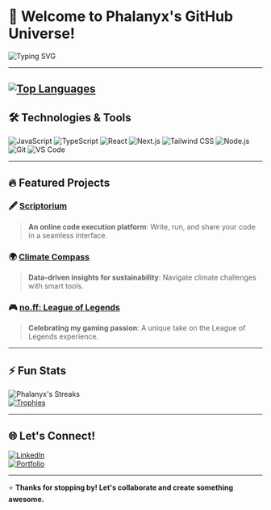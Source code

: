 # 🌟 Welcome to **Phalanyx**'s GitHub Universe!  

 ![Typing SVG](https://readme-typing-svg.demolab.com?font=Fira+Code&size=24&pause=1000&color=0FB5FF&center=true&vCenter=true&width=435&lines=Creative+Coder+%7C+Passionate+Learner;Building+Projects+With+Purpose;Always+Up+For+A+Challenge!)

---

<!--- [![Phalanyx's GitHub stats](https://github-readme-stats.vercel.app/api?username=Phalanyx&show_icons=true&theme=radical)](https://github.com/anuraghazra/github-readme-stats)  
--->

[![Top Languages](https://github-readme-stats.vercel.app/api/top-langs/?username=Phalanyx&layout=compact&theme=radical)](https://github.com/anuraghazra/github-readme-stats)  
---

## 🛠️ Technologies & Tools
![JavaScript](https://img.shields.io/badge/-JavaScript-F7DF1E?logo=javascript&logoColor=black&style=flat)
![TypeScript](https://img.shields.io/badge/-TypeScript-007ACC?logo=typescript&logoColor=white&style=flat)
![React](https://img.shields.io/badge/-React-61DAFB?logo=react&logoColor=black&style=flat)
![Next.js](https://img.shields.io/badge/-Next.js-000000?logo=nextdotjs&logoColor=white&style=flat)
![Tailwind CSS](https://img.shields.io/badge/-Tailwind%20CSS-38B2AC?logo=tailwindcss&logoColor=white&style=flat)
![Node.js](https://img.shields.io/badge/-Node.js-339933?logo=node.js&logoColor=white&style=flat)
![Git](https://img.shields.io/badge/-Git-F05032?logo=git&logoColor=white&style=flat)
![VS Code](https://img.shields.io/badge/-VS%20Code-0078D4?logo=visualstudiocode&logoColor=white&style=flat)

---

## 🔥 Featured Projects
### 🖋️ [Scriptorium](https://github.com/Phalanyx/Scriptorium)
> **An online code execution platform**: Write, run, and share your code in a seamless interface.  

### 🌍 [Climate Compass](https://github.com/Phalanyx/Climate-Compass)
> **Data-driven insights for sustainability**: Navigate climate challenges with smart tools.  

### 🎮 [no.ff: League of Legends](https://github.com/Phalanyx/no-ff)
> **Celebrating my gaming passion**: A unique take on the League of Legends experience.  

---

## ⚡ Fun Stats
![Phalanyx's Streaks](https://github-readme-streak-stats.herokuapp.com/?user=Phalanyx&theme=radical)  
[![Trophies](https://github-profile-trophy.vercel.app/?username=Phalanyx&theme=radical&no-frame=true&row=1&column=7)](https://github.com/ryo-ma/github-profile-trophy)

---

## 🌐 Let's Connect!  
[![LinkedIn](https://img.shields.io/badge/-LinkedIn-0077B5?logo=linkedin&logoColor=white&style=flat)](https://www.linkedin.com/in/albert-huynh-191099271/)  
[![Portfolio](https://img.shields.io/badge/-Portfolio-000000?logo=github&logoColor=white&style=flat)](https://yourportfolio.com)  

---

⭐ **Thanks for stopping by! Let's collaborate and create something awesome.**  
